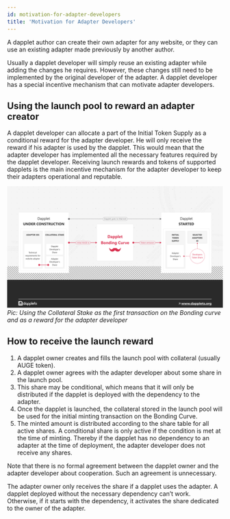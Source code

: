 ```yaml
---
id: motivation-for-adapter-developers
title: 'Motivation for Adapter Developers'
---
```


A dapplet author can create their own adapter for any website, or they can use an existing adapter made previously by another author.

Usually a dapplet developer will simply reuse an existing adapter while adding the changes he requires. However, these changes still need to be implemented by the original developer of the adapter. A dapplet developer has a special incentive mechanism that can motivate adapter developers.

## Using the launch pool to reward an adapter creator

A dapplet developer can allocate a part of the Initial Token Supply as a conditional reward for the adapter developer. He will only receive the reward if his adapter is used by the dapplet. This would mean that the adapter developer has implemented all the necessary features required by the dapplet developer. Receiving launch rewards and tokens of supported dapplets is the main incentive mechanism for the adapter developer to keep their adapters operational and reputable.

![](https://raw.githubusercontent.com/dapplets/dapplet-docs/master/docs/whitepapers/21-adapter-developer-motivation.png)
_Pic: Using the Collateral Stake as the first transaction on the Bonding curve and as a reward for the adapter developer_

## How to receive the launch reward

1. A dapplet owner creates and fills the launch pool with collateral (usually AUGE token).
1. A dapplet owner agrees with the adapter developer about some share in the launch pool.
1. This share may be conditional, which means that it will only be distributed if the dapplet is deployed with the dependency to the adapter.
1. Once the dapplet is launched, the collateral stored in the launch pool will be used for the initial minting transaction on the Bonding Curve.
1. The minted amount is distributed according to the share table for all active shares. A conditional share is only active if the condition is met at the time of minting. Thereby if the dapplet has no dependency to an adapter at the time of deployment, the adapter developer does not receive any shares.

Note that there is no formal agreement between the dapplet owner and the adapter developer about cooperation. Such an agreement is unnecessary.

The adapter owner only receives the share if a dapplet uses the adapter. A dapplet deployed without the necessary dependency can’t work. Otherwise, if it starts with the dependency, it activates the share dedicated to the owner of the adapter.
